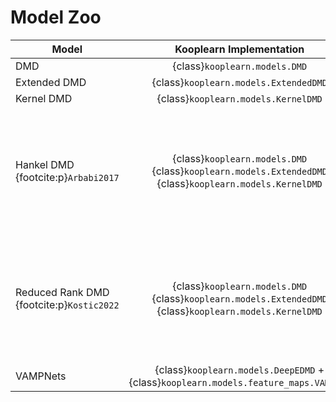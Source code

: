 # Model Zoo

| Model | Kooplearn Implementation | Notes |
| --- | :---: | --- |
| DMD | {class}`kooplearn.models.DMD` | | 
| Extended DMD | {class}`kooplearn.models.ExtendedDMD` | | 
| Kernel DMD | {class}`kooplearn.models.KernelDMD` | | 
| Hankel DMD {footcite:p}`Arbabi2017` | {class}`kooplearn.models.DMD`<br>{class}`kooplearn.models.ExtendedDMD`<br>{class}`kooplearn.models.KernelDMD` | Hankel DMD with an history of $m$ steps is obtained by fitting these models with dataset of context length $m + 1$ |
| Reduced Rank DMD {footcite:p}`Kostic2022`|  {class}`kooplearn.models.DMD`<br>{class}`kooplearn.models.ExtendedDMD`<br>{class}`kooplearn.models.KernelDMD` | Reduced rank estimators are obtained by setting the `reduced_rank` flag to `True` at initialization |
| VAMPNets | {class}`kooplearn.models.DeepEDMD` + {class}`kooplearn.models.feature_maps.VAMPNet` | |

```{footbibliography}
```